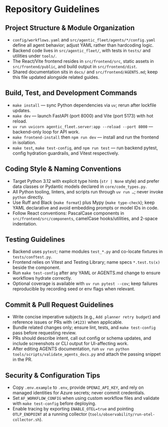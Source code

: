 # Repository Guidelines

## Project Structure & Module Organization

- `config/workflows.yaml` and `src/agentic_fleet/agents/*/config.yaml` define all agent behavior; adjust YAML rather than hardcoding logic.
- Backend code lives in `src/agentic_fleet/`, with tests in `tests/` and utilities under `tools/`.
- The React/Vite frontend resides in `src/frontend/src`, static assets in `src/frontend/public`, and build output in `src/frontend/dist`.
- Shared documentation sits in `docs/` and `src/frontend/AGENTS.md`; keep this file updated alongside related guides.

## Build, Test, and Development Commands

- `make install` — sync Python dependencies via `uv`; rerun after lockfile updates.
- `make dev` — launch FastAPI (port 8000) and Vite (port 5173) with hot reload.
- `uv run uvicorn agentic_fleet.server:app --reload --port 8000` — backend-only loop for API work.
- `make frontend-install` then `npm run dev` — install and run the frontend in isolation.
- `make test`, `make test-config`, and `npm run test` — run backend pytest, config hydration guardrails, and Vitest respectively.

## Coding Style & Naming Conventions

- Target Python 3.12 with explicit type hints (`str | None` style) and prefer data classes or Pydantic models declared in `core/code_types.py`.
- All Python tooling, linters, and scripts run through `uv run …`; never invoke `python` directly.
- Use Ruff and Black (`make format`) plus Mypy (`make type-check`); keep YAML declarative and avoid embedding prompts or model IDs in code.
- Follow React conventions: PascalCase components in `src/frontend/src/components`, camelCase hooks/utilities, and 2-space indentation.

## Testing Guidelines

- Backend uses `pytest`; name modules `test_*.py` and co-locate fixtures in `tests/conftest.py`.
- Frontend relies on Vitest and Testing Library; name specs `*.test.ts(x)` beside the component.
- Run `make test-config` after any YAML or AGENTS.md change to ensure workflows hydrate correctly.
- Optional coverage is available with `uv run pytest --cov`; keep failures reproducible by recording seed or env flags when relevant.

## Commit & Pull Request Guidelines

- Write concise imperative subjects (e.g., `Add planner retry budget`) and reference issues or PRs with `(#123)` when applicable.
- Bundle related changes only; ensure lint, tests, and `make test-config` pass before requesting review.
- PRs should describe intent, call out config or schema updates, and include screenshots or CLI output for UI-affecting work.
- After editing AGENTS documentation, run `uv run python tools/scripts/validate_agents_docs.py` and attach the passing snippet in the PR.

## Security & Configuration Tips

- Copy `.env.example` to `.env`, provide `OPENAI_API_KEY`, and rely on managed identities for Azure secrets; never commit credentials.
- Set `AF_WORKFLOW_CONFIG` when using custom workflow files and validate with `make test-config` before deploying.
- Enable tracing by exporting `ENABLE_OTEL=true` and pointing `OTLP_ENDPOINT` at a running collector (`tools/observability/run-otel-collector.sh`).
